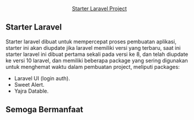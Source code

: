 <p align="center"><a href="https://www.bangzuhri.my.id/" target="_blank">Starter Laravel Project</a></p>

## Starter Laravel 

Starter laravel dibuat untuk mempercepat proses pembuatan aplikasi, starter ini akan diupdate jika laravel memiliki versi yang terbaru, saat ini starter laravel ini dibuat pertama sekali pada versi ke 8, dan telah diupdate ke versi 10 laravel, dan memiliki beberapa package yang sering digunakan untuk menghemat waktu dalam pembuatan project, meliputi packages:

- Laravel UI (login auth). 
- Sweet Alert. 
- Yajra Datable. 


## Semoga Bermanfaat 
